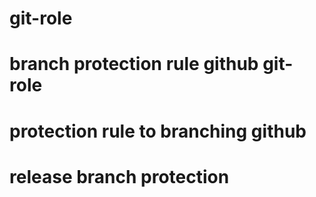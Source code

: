 # git-role
# branch protection rule github git-role
# protection rule to branching github
# release branch protection  
